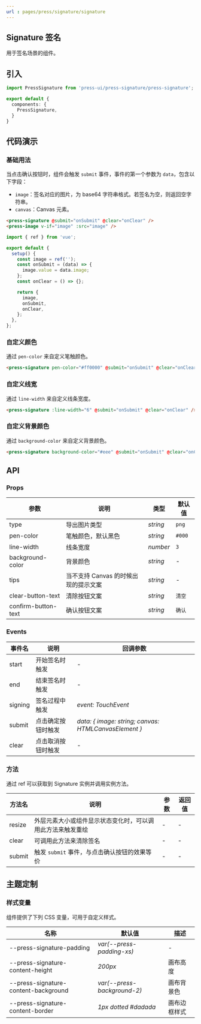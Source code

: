 ```yaml
---
url : pages/press/signature/signature
---
```


## Signature 签名

用于签名场景的组件。

## 引入

```ts
import PressSignature from 'press-ui/press-signature/press-signature';

export default {
  components: {
    PressSignature,
  }
}
```

## 代码演示

### 基础用法

当点击确认按钮时，组件会触发 `submit` 事件，事件的第一个参数为 `data`，包含以下字段：

- `image`：签名对应的图片，为 base64 字符串格式。若签名为空，则返回空字符串。
- `canvas`：Canvas 元素。

```html
<press-signature @submit="onSubmit" @clear="onClear" />
<press-image v-if="image" :src="image" />
```

```js
import { ref } from 'vue';

export default {
  setup() {
    const image = ref('');
    const onSubmit = (data) => {
      image.value = data.image;
    };
    const onClear = () => {};

    return {
      image,
      onSubmit,
      onClear,
    };
  },
};
```

### 自定义颜色

通过 `pen-color` 来自定义笔触颜色。

```html
<press-signature pen-color="#ff0000" @submit="onSubmit" @clear="onClear" />
```

### 自定义线宽

通过 `line-width` 来自定义线条宽度。

```html
<press-signature :line-width="6" @submit="onSubmit" @clear="onClear" />
```

### 自定义背景颜色

通过 `background-color` 来自定义背景颜色。

```html
<press-signature background-color="#eee" @submit="onSubmit" @clear="onClear" />
```

## API

### Props

| 参数                | 说明                                 | 类型     | 默认值 |
| ------------------- | ------------------------------------ | -------- | ------ |
| type                | 导出图片类型                         | _string_ | `png`  |
| pen-color           | 笔触颜色，默认黑色                   | _string_ | `#000` |
| line-width          | 线条宽度                             | _number_ | `3`    |
| background-color    | 背景颜色                             | _string_ | -      |
| tips                | 当不支持 Canvas 的时候出现的提示文案 | _string_ | -      |
| clear-button-text   | 清除按钮文案                         | _string_ | `清空` |
| confirm-button-text | 确认按钮文案                         | _string_ | `确认` |

### Events

| 事件名  | 说明               | 回调参数                                             |
| ------- | ------------------ | ---------------------------------------------------- |
| start   | 开始签名时触发     | -                                                    |
| end     | 结束签名时触发     | -                                                    |
| signing | 签名过程中触发     | _event: TouchEvent_                                  |
| submit  | 点击确定按钮时触发 | _data: { image: string; canvas: HTMLCanvasElement }_ |
| clear   | 点击取消按钮时触发 | -                                                    |

### 方法

通过 ref 可以获取到 Signature 实例并调用实例方法。

| 方法名 | 说明                                                       | 参数 | 返回值 |
| ------ | ---------------------------------------------------------- | ---- | ------ |
| resize | 外层元素大小或组件显示状态变化时，可以调用此方法来触发重绘 | -    | -      |
| clear  | 可调用此方法来清除签名                                     | -    | -      |
| submit | 触发 `submit` 事件，与点击确认按钮的效果等价               | -    | -      |

## 主题定制

### 样式变量

组件提供了下列 CSS 变量，可用于自定义样式。

| 名称                                 | 默认值                      | 描述         |
| ------------------------------------ | --------------------------- | ------------ |
| --press-signature-padding            | _var(--press-padding-xs)_   | -            |
| --press-signature-content-height     | _200px_                     | 画布高度     |
| --press-signature-content-background | _var(--press-background-2)_ | 画布背景色   |
| --press-signature-content-border     | _1px dotted #dadada_        | 画布边框样式 |

